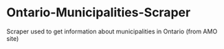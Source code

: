 # Ontario-Municipalities-Scraper
Scraper used to get information about municipalities in Ontario (from AMO site)
